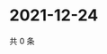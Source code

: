 # 2021-12-24

共 0 条

<!-- BEGIN WEIBO -->
<!-- 最后更新时间 Fri Dec 24 2021 00:22:49 GMT+0800 (China Standard Time) -->

<!-- END WEIBO -->
